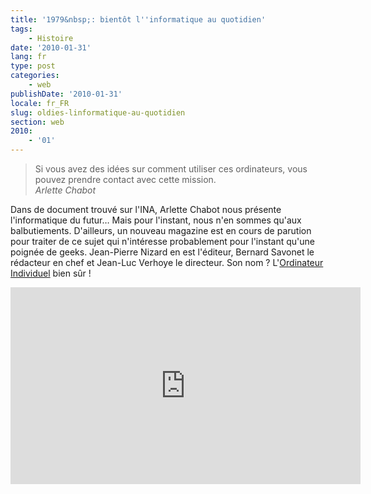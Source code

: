 ```yaml
---
title: '1979&nbsp;: bientôt l''informatique au quotidien'
tags:
    - Histoire
date: '2010-01-31'
lang: fr
type: post
categories:
    - web
publishDate: '2010-01-31'
locale: fr_FR
slug: oldies-linformatique-au-quotidien
section: web
2010:
    - '01'
---
```


> Si vous avez des idées sur comment utiliser ces ordinateurs, vous pouvez prendre contact avec cette mission.  
> <cite>Arlette Chabot</cite>

<!--more-->

Dans de document trouvé sur l'INA, Arlette Chabot nous présente l'informatique du futur… Mais pour l'instant, nous n'en sommes qu'aux balbutiements. D'ailleurs, un nouveau magazine est en cours de parution pour traiter de ce sujet qui n'intéresse probablement pour l'instant qu'une poignée de geeks. Jean-Pierre Nizard en est l'éditeur, Bernard Savonet le rédacteur en chef et Jean-Luc Verhoye le directeur. Son nom&nbsp;? L'[Ordinateur Individuel](http://www.01net.com/magazines/01net/) bien sûr&nbsp;!

<iframe width='560' height='315' frameborder='0' marginheight ='0' marginwidth='0' scrolling ='no' src='https://player.ina.fr/player/embed/CAA7900280001/1/1b0bd203fbcd702f9bc9b10ac3d0fc21/560/315/0' ></iframe>
